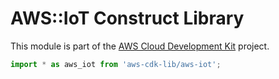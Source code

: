 # AWS::IoT Construct Library


This module is part of the [AWS Cloud Development Kit](https://github.com/aws/aws-cdk) project.

```ts nofixture
import * as aws_iot from 'aws-cdk-lib/aws-iot';
```
